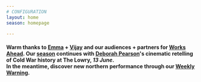 ```yaml
---
# CONFIGURATION
layout: home
season: homepage

---
```

#### Warm thanks to [Emma](/current/2018-worksahead/geraghty) + [Vijay](/current/2018-worksahead/patel) and our audiences + partners for [Works Ahead](/current/2018-worksahead). Our [season](/current/2018-springsummer) continues with [Deborah Pearson](/current/2018-springsummer/pearson)'s cinematic retelling of Cold War history at The Lowry, *13 June*.<br>In the meantime, discover new northern performance through our <a href="http://wordofwarning.posthaven.com" target="_blank">Weekly Warning</a>.
